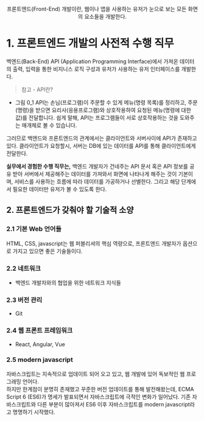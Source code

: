  
<p align="center">
프론트엔드(Front-End) 개발이란, 
웹이나 앱을 사용하는 유저가 눈으로 보는 모든 화면의 요소들을 개발한다.
</p>

# 1. 프론트엔드 개발의 사전적 수행 직무
백엔드(Back-End) API (Application Programming Interface)에서 가져온 데이터의 출력, 입력을 통한 비지니스 로직 구성과 유저가 사용하는 유저 인터페이스를 개발한다.

> 참고 - API란?
 
+ 그림 0_1
API는 손님(프로그램)이 주문할 수 있게 메뉴(명령 목록)를 정리하고, 주문(명령)을 받으면 요리사(응용프로그램)와 상호작용하여 요청된 메뉴(명령에 대한 값)를 전달합니다.
쉽게 말해, API는 프로그램들이 서로 상호작용하는 것을 도와주는 매개체로 볼 수 있습니다.

그러므로 백엔드와 프론트엔드의 관계에서는 클라이언트와 서버사이에 API가 존재하고 있다. 클라이언트가 요청할시, 서버는 DB에 있는 데이터를 API를 통해 클라이언트에게 전달한다.

**실무에서 경험한 수행 직무는,**
백엔드 개발자가 건네주는 API 문서 혹은 API 정보를 공유 받아 서버에서 제공해주는 데이터를 가져와서 화면에 나타나게 해주는 것이 기본이며,
서비스를 사용하는 흐름에 따라 데이터를 가공하거나 선별한다. 그리고 해당 단계에서 필요한 데이터만 유저가 볼 수 있도록 한다.

## 2. 프론트엔드가 갖춰야 할 기술적 소양
### 2.1 기본 Web 언어들
HTML, CSS, javascript는 웹 퍼블리셔의 핵심 역량으로, 프론트엔드 개발자가 옵션으로 가지고 있으면 좋은 기술들이다.

### 2.2 네트워크
+ 백엔드 개발자와의 협업을 위한 네트워크 지식들
### 2.3 버전 관리
+ Git 
### 2.4 웹 프론트 프레임워크
+ React, Angular, Vue

### 2.5 modern javascript
자바스크립트는 지속적으로 업데이트 되어 오고 있고, 웹 개발에 있어 독보적인 웹 프로그래밍 언어다.<br>
하지만 한계점이 분명히 존재했고 꾸준한 버전 업데이트를 통해 발전해왔는데, ECMA Script 6 (ES6)가 명세가 발표되면서 자바스크립트에 극적인 변화가 일어났다.
기존 자바스크립트와 다른 부분이 많아져서 ES6 이후 자바스크립트를 modern javascript라고 명명하기 시작했다.<br>
